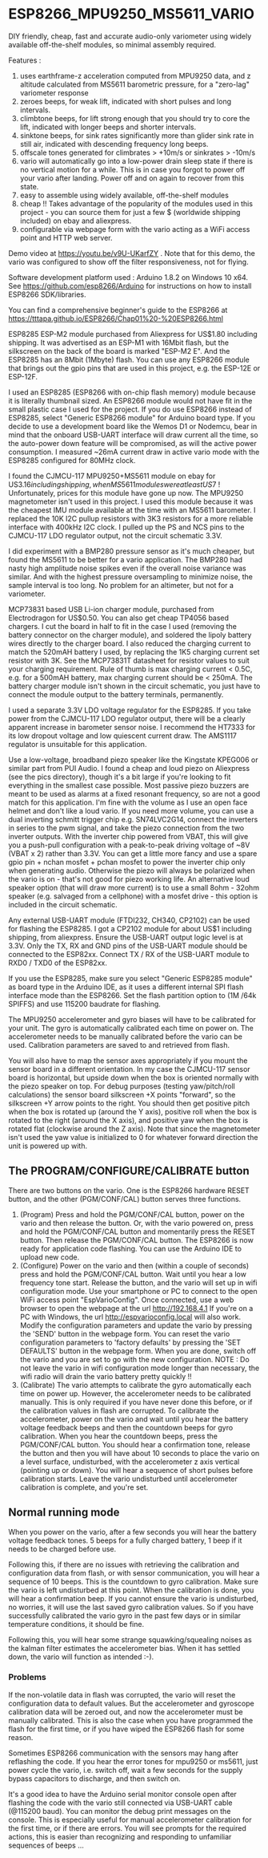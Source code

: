 # ESP8266_MPU9250_MS5611_VARIO
DIY friendly, cheap, fast and accurate audio-only variometer using widely available off-the-shelf modules, so minimal assembly required.

Features :
1. uses earthframe-z acceleration computed from MPU9250 data, and z altitude calculated from MS5611 barometric pressure, for a "zero-lag" variometer response
2. zeroes beeps, for weak lift, indicated with short pulses and long intervals.
3. climbtone beeps, for lift strong enough that you should try to core the lift, indicated with longer beeps and shorter intervals.
4. sinktone beeps, for sink rates significantly more than glider sink rate in still air, indicated with descending frequency long beeps.
5. offscale tones generated for climbrates > +10m/s or sinkrates > -10m/s
6. vario will automatically go into a low-power drain sleep state if there is no vertical motion for a while. This is in case you forgot to power off your vario after landing. Power off and on again to recover from this state.
7. easy to assemble using widely available, off-the-shelf modules
8. cheap !! Takes advantage of the popularity of the modules used in this project - you can source them for just a few $ (worldwide shipping included) on ebay and aliexpress.
9. configurable via webpage form with the vario acting as a WiFi access point and HTTP web server.

Demo video at https://youtu.be/v9U-UKarfZY . Note that for this demo, the vario was configured to show off the filter responsiveness, not for flying.

Software development platform used : Arduino 1.8.2 on Windows 10 x64. See https://github.com/esp8266/Arduino for instructions on how to install ESP8266 SDK/libraries.

You can find a comprehensive beginner's guide to the ESP8266 at https://tttapa.github.io/ESP8266/Chap01%20-%20ESP8266.html

ESP8285 ESP-M2 module purchased from Aliexpress for US$1.80 including shipping. It was advertised as an ESP-M1 with 16Mbit flash, but the silkscreen on the back of the board is marked "ESP-M2 E". And the ESP8285 has an 8Mbit (1Mbyte) flash. You can use any ESP8266 module that brings out the gpio pins that are used in this project, e.g. the ESP-12E or ESP-12F. 

I used an ESP8285 (ESP8266 with on-chip flash memory) module because it is literally thumbnail sized. An ESP8266 module would not have fit in the small plastic case I used for the project. If you do use ESP8266 instead of ESP8285, select "Generic ESP8266 module" for Arduino board type.  If you decide to use a development board like the Wemos D1 or Nodemcu, bear in mind that the onboard USB-UART interface will draw current all the time, so the auto-power down feature will be compromised, as will the active power consumption.  I measured ~26mA current draw in active vario mode with the ESP8285 configured for 80MHz clock. 

I found the CJMCU-117 MPU9250+MS5611 module on ebay for US$3.16 including shipping, when MS5611 modules were at least US$7 ! Unfortunately, prices for this module have gone up now. The MPU9250 magnetometer isn't used in this project. I used this module because it was the cheapest IMU module available at the time with an MS5611 barometer.  I replaced the 10K I2C pullup resistors with 3K3 resistors for a more reliable interface with 400kHz I2C clock. I pulled up the PS and NCS pins to the CJMCU-117 LDO regulator output, not the circuit schematic 3.3V. 

I did experiment with a BMP280 pressure sensor as it's much cheaper, but found the MS5611 to be better for a vario application. The BMP280 had nasty high amplitude noise spikes even if the overall noise variance was similar. And with the highest pressure oversampling to minimize noise, the sample interval is too long. No problem for an altimeter, but not for a variometer.

MCP73831 based USB Li-ion charger module, purchased from Electrodragon for US$0.50. You can also get cheap TP4056 based chargers. I cut the board in half to fit in the case I used (removing the battery connector on the charger module), and soldered the lipoly battery wires directly to the charger board. I also reduced the charging current to match the 520mAH battery I used, by replacing the 1K5 charging current set resistor with 3K. See the MCP73831T datasheet for resistor values to suit your charging requirement. Rule of thumb is max charging current < 0.5C, e.g. for a 500mAH battery, max charging current should be < 250mA. The battery charger module isn't shown in the circuit schematic, you just have to connect the module output to the battery terminals, permanently.

I used a separate 3.3V LDO voltage regulator for the ESP8285. If you take power from the CJMCU-117 LDO regulator output, there will be a clearly apparent increase in barometer sensor noise. I recommend the HT7333 for its low dropout voltage and low quiescent current draw. The AMS1117 regulator is unsuitable for this application.

Use a low-voltage, broadband piezo speaker like the Kingstate KPEG006 or similar part from PUI Audio. I found a cheap and loud piezo on Aliexpress (see the pics directory), though it's a bit large if you're looking to fit everything in the smallest case possible. Most passive piezo buzzers are meant to be used as alarms at a fixed resonant frequency, so are not a good match for this application. I'm fine with the volume as I use an open face helmet and don't like a loud vario. If you need more volume, you can use a dual inverting schmitt trigger chip e.g. SN74LVC2G14, connect the inverters in series to the pwm signal, and take the piezo connection from the two inverter outputs. With the inverter chip powered from VBAT, this will give you a push-pull configuration with a peak-to-peak driving voltage of ~8V (VBAT x 2) rather than 3.3V. You can get a little more fancy and use a spare gpio pin + nchan mosfet + pchan mosfet to power the inverter chip only when generating audio. Otherwise the piezo will always be polarized when the vario is on - that's not good for piezo working life. An alternative loud speaker option (that will draw more current) is to use a small 8ohm - 32ohm speaker (e.g. salvaged from a cellphone) with a mosfet drive - this option is included in the circuit schematic.

Any external USB-UART module (FTDI232, CH340, CP2102) can be used for flashing the ESP8285. I got a CP2102 module for about US$1 including shipping, from aliexpress. Ensure the USB-UART output logic level is at 3.3V. Only the TX, RX and GND pins of the USB-UART module should be connected to the ESP82xx. Connect TX / RX of the USB-UART module to RXD0 / TXD0 of the ESP82xx. 

If you use the ESP8285, make sure you select "Generic ESP8285 module" as board type in the Arduino IDE, as it uses a different internal SPI flash interface mode than the ESP8266. Set the flash partition option to (1M /64k SPIFFS) and use 115200 baudrate for flashing.

The MPU9250 accelerometer and gyro biases will have to be calibrated for your unit. The gyro is automatically calibrated each time on power on. The accelerometer needs to be manually calibrated before the vario can be used. Calibration parameters are saved to and retrieved from flash.

You will also have to map the sensor axes appropriately if you mount the sensor board in a different orientation. In my case the CJMCU-117 sensor board is horizontal, but upside down when the box is oriented normally with the piezo speaker on top. For debug purposes (testing yaw/pitch/roll calculations) the sensor board silkscreen +X points "forward", so the silkscreen +Y arrow points to the right. You should then get positive pitch when the box is rotated up (around the Y axis), positive roll when the box is rotated to the right (around the X axis), and positive yaw when the box is rotated flat (clockwise around the Z axis). Note that since the magnetometer isn't used the yaw value is initialized to 0 for whatever forward direction the unit is powered up with. 

## The PROGRAM/CONFIGURE/CALIBRATE button
There are two buttons on the vario. One is the ESP8266 hardware RESET button, and the other (PGM/CONF/CAL) button serves three functions.
1. (Program) Press and hold the PGM/CONF/CAL button, power on the vario and then release the button. Or, with the vario powered on, press and hold the PGM/CONF/CAL button and momentarily press the RESET button. Then release the PGM/CONF/CAL button. The ESP8266 is now ready for application code flashing. You can use the Arduino IDE to upload new code.
2. (Configure) Power on the vario and then (within a couple of seconds) press and hold the PGM/CONF/CAL button. Wait until you hear a low frequency tone start. Release the button, and the vario will set up in wifi configuration mode. Use your smartphone or PC to connect to the open WiFi access point "EspVarioConfig". Once connected, use a web browser to open the webpage at the url http://192.168.4.1 If you're on a PC with Windows, the url http://espvarioconfig.local will also work. Modify the configuration parameters and update the vario by pressing the 'SEND' button in the webpage form. You can reset the vario configuration parameters to 'factory defaults' by pressing the 'SET DEFAULTS' button in the webpage form. When you are done, switch off the vario and you are set to go with the new configuration. NOTE : Do not leave the vario in wifi configuration mode longer than necessary, the wifi radio will drain the vario battery pretty quickly !!
3. (Calibrate) The vario attempts to calibrate the gyro automatically each time on power up. However, the accelerometer needs to be calibrated manually. This is only required if you have never done this before, or if the calibration values in flash are corrupted. To calibrate the accelerometer, power on the vario and wait until you hear the battery voltage feedback beeps and then the countdown beeps for gyro calibration. When you hear the countdown beeps, press the PGM/CONF/CAL button. You should hear a confirmation tone, release the button and then you will have about 10 seconds to place the vario on a level surface, undisturbed, with the accelerometer z axis vertical (pointing up or down). You will hear a sequence of short pulses before calibration starts. Leave the vario undisturbed until accelerometer calibration is complete, and you're set.

## Normal running mode
When you power on the vario, after a few seconds you will hear the battery voltage feedback tones. 5 beeps for a fully charged battery, 1 beep if it needs to be charged before use.

Following this, if there are no issues with retrieving the calibration and configuration data from flash, or with sensor communication, you will hear a sequence of 10 beeps. This is the countdown to gyro calibration. Make sure the vario is left undisturbed at this point. When the calibration is done, you will hear a confirmation beep. If you cannot ensure the vario is undisturbed, no worries, it will use the last saved gyro calibration values. So if you have successfully calibrated the vario gyro in the past few days or in similar temperature conditions, it should be fine.

Following this, you will hear some strange squawking/squealing noises as the kalman filter estimates the accelerometer bias. When it has settled down, the vario will function as intended :-).

### Problems
If the non-volatile data in flash was corrupted, the vario will reset the configuration data to default values. But the accelerometer and gyroscope calibration data will be zeroed out, and now the accelerometer must be manually calibrated. This is also the case when you have programmed the flash for the first time, or if you have wiped the ESP8266 flash for some reason. 

Sometimes ESP8266 communication with the sensors may hang after reflashing the code. If you hear the error tones for mpu9250 or ms5611, just power cycle the vario, i.e. switch off, wait a few seconds for the supply bypass capacitors to discharge, and then switch on.

It's a good idea to have the Arduino serial monitor console open after flashing the code with the vario still connected via USB-UART cable (@115200 baud). You can monitor the debug print messages on the console. This is especially useful for manual accelerometer calibration for the first time, or if there are errors. You will see prompts for the required actions, this is easier than recognizing and responding to unfamiliar sequences of beeps ...
